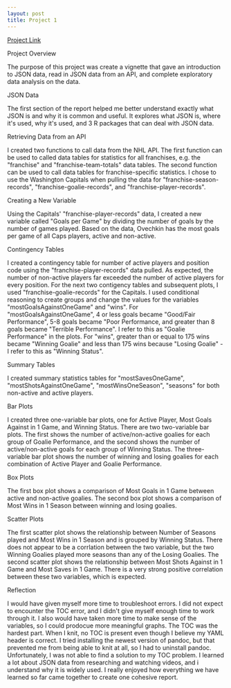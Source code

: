 ```yaml
---
layout: post
title: Project 1
---
```


[Project Link](https://ciarawhipp.github.io/Project1/)

Project Overview

The purpose of this project was create a vignette that gave an introduction to JSON data, read in JSON data from an API, and complete exploratory data analysis on the data. 

JSON Data

The first section of the report helped me better understand exactly what JSON is and why it is common and useful. It explores what JSON is, where it's used, why it's used, and 3 R packages that can deal with JSON data.

Retrieving Data from an API

I created two functions to call data from the NHL API. The first function can be used to called data tables for statistics for all franchises, e.g. the "franchise" and "franchise-team-totals" data tables. The second function can be used to call data tables for franchise-specific statistics. I chose to use the Washington Capitals when pulling the data for "franchise-season-records", "franchise-goalie-records", and "franchise-player-records". 

Creating a New Variable

Using the Capitals' "franchise-player-records" data, I created a new variable called "Goals per Game" by dividing the number of goals by the number of games played. Based on the data, Ovechkin has the most goals per game of all Caps players, active and non-active. 

Contingency Tables

I created a contingency table for number of active players and position code using the "franchise-player-records" data pulled. As expected, the number of non-active players far exceeded the number of active players for every position.
For the next two contigency tables and subsequent plots, I used "franchise-goalie-records" for the Capitals. I used conditional reasoning to create groups and change the values for the variables "mostGoalsAgainstOneGame" and "wins". For "mostGoalsAgainstOneGame", 4 or less goals became "Good/Fair Performance", 5-8 goals became "Poor Performance, and greater than 8 goals became "Terrible Performance". I refer to this as "Goalie Performance" in the plots. For "wins", greater than or equal to 175 wins became "Winning Goalie" and less than 175 wins because "Losing Goalie" - I refer to this as "Winning Status".

Summary Tables

I created summary statistics tables for "mostSavesOneGame", "mostShotsAgainstOneGame", "mostWinsOneSeason", "seasons" for both non-active and active players.

Bar Plots

I created three one-variable bar plots, one for Active Player, Most Goals Against in 1 Game, and Winning Status.
There are two two-variable bar plots. The first shows the number of active/non-active goalies for each group of Goalie Performance, and the second shows the number of active/non-active goals for each group of Winning Status.
The three-variable bar plot shows the number of winning and losing goalies for each combination of Active Player and Goalie Performance.

Box Plots

The first box plot shows a comparison of Most Goals in 1 Game between active and non-active goalies. The second box plot shows a comparison of Most Wins in 1 Season between winning and losing goalies.

Scatter Plots

The first scatter plot shows the relationship between Number of Seasons played and Most Wins in 1 Season and is grouped by Winning Status. There does not appear to be a corrlation between the two variable, but the two Winning Goalies played more seasons than any of the Losing Goalies.
The second scatter plot shows the relationship between Most Shots Against in 1 Game and Most Saves in 1 Game. There is a very strong positive correlation between these two variables, which is expected. 

Reflection

I would have given myself more time to troubleshoot errors. I did not expect to encounter the TOC error, and I didn't give myself enough time to work through it. I also would have taken more time to make sense of the variables, so I could prodocue more meaningful graphs.
The TOC was the hardest part. When I knit, no TOC is present even though I believe my YAML header is correct. I tried installing the newest version of pandoc, but that prevented me from being able to knit at all, so I had to uninstall pandoc. Unfortunately, I was not able to find a solution to my TOC problem.
I learned a lot about JSON data from researching and watching videos, and i understand why it is widely used. I really enjoyed how everything we have learned so far came together to create one cohesive report.
